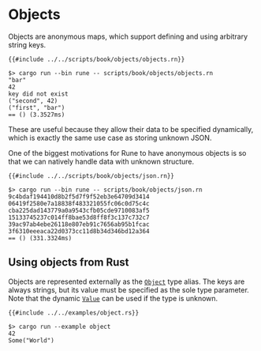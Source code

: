 # Objects

Objects are anonymous maps, which support defining and using arbitrary string
keys.

```rune
{{#include ../../scripts/book/objects/objects.rn}}
```

```text
$> cargo run --bin rune -- scripts/book/objects/objects.rn
"bar"
42
key did not exist
("second", 42)
("first", "bar")
== () (3.3527ms)
```

These are useful because they allow their data to be specified dynamically,
which is exactly the same use case as storing unknown JSON.

One of the biggest motivations for Rune to have anonymous objects is so that
we can natively handle data with unknown structure.

```rune
{{#include ../../scripts/book/objects/json.rn}}
```

```text
$> cargo run --bin rune -- scripts/book/objects/json.rn
9c4bdaf194410d8b2f5d7f9f52eb3e64709d3414
06419f2580e7a18838f483321055fc06c0d75c4c
cba225dad143779a0a9543cfb05cde9710083af5
15133745237c014ff8bae53d8ff8f3c137c732c7
39ac97ab4ebe26118e807eb91c7656ab95b1fcac
3f6310eeeaca22d0373cc11d8b34d346bd12a364
== () (331.3324ms)
```

## Using objects from Rust

Objects are represented externally as the [`Object`] type alias. The keys are
always strings, but its value must be specified as the sole type parameter.
Note that the dynamic [`Value`] can be used if the type is unknown.

```rust,noplaypen
{{#include ../../examples/object.rs}}
```

```text
$> cargo run --example object
42
Some("World")
```

[`Object`]: https://docs.rs/runestick/0/runestick/type.Object.html
[`Value`]: https://docs.rs/runestick/0/runestick/enum.Value.html
